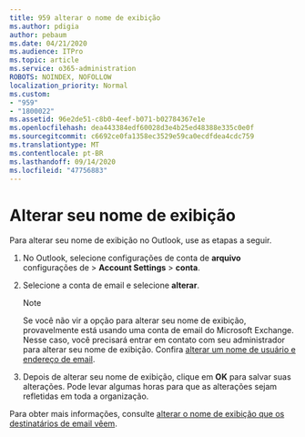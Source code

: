 ```yaml
---
title: 959 alterar o nome de exibição
ms.author: pdigia
author: pebaum
ms.date: 04/21/2020
ms.audience: ITPro
ms.topic: article
ms.service: o365-administration
ROBOTS: NOINDEX, NOFOLLOW
localization_priority: Normal
ms.custom:
- "959"
- "1800022"
ms.assetid: 96e2de51-c8b0-4eef-b071-b02784367e1e
ms.openlocfilehash: dea443384edf60028d3e4b25ed48388e335c0e0f
ms.sourcegitcommit: c6692ce0fa1358ec3529e59ca0ecdfdea4cdc759
ms.translationtype: MT
ms.contentlocale: pt-BR
ms.lasthandoff: 09/14/2020
ms.locfileid: "47756883"
---
```

# <a name="change-your-display-name"></a>Alterar seu nome de exibição
  
Para alterar seu nome de exibição no Outlook, use as etapas a seguir.
  
1. No Outlook, selecione configurações de conta de **arquivo** configurações de \> **Account Settings** \> **conta**.

2. Selecione a conta de email e selecione **alterar**.

    > [!NOTE]
    > Se você não vir a opção para alterar seu nome de exibição, provavelmente está usando uma conta de email do Microsoft Exchange. Nesse caso, você precisará entrar em contato com seu administrador para alterar seu nome de exibição. Confira [alterar um nome de usuário e endereço de email](https://docs.microsoft.com/microsoft-365/admin/add-users/change-a-user-name-and-email-address).
  
3. Depois de alterar seu nome de exibição, clique em **OK** para salvar suas alterações. Pode levar algumas horas para que as alterações sejam refletidas em toda a organização.

Para obter mais informações, consulte [alterar o nome de exibição que os destinatários de email vêem](https://support.office.com/article/2b53331a-ba2a-4803-88dc-ac9fe376c8a9.aspx).
  